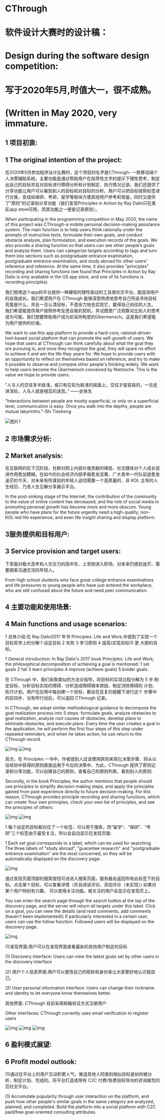# CThrough 
# 软件设计大赛时的设计稿：
# Design during the software design competition:

# 写于2020年5月,时值大一，很不成熟。

# (Written in May 2020, very immature.

## 1 项目初衷:
## 1 The original intention of the project:

在2020年5月参加程序设计比赛时，这个项目的名字是CThrough- 一款移动端个人决策辅助系统。主要功能是通过帮助用户在指导性文字的提示下理性思考，制定出自己的目标并且对目标进行障碍分析和计划制定、执行情况记录。我们还提供了分享功能让用户可以看到别人的目标和对目标的分析。用户可以把目标按照标签进行分类，变成如保研、考研、留学等板块方便其他用户参考和借鉴。同时又提供了“原则”的记录和分享功能（我们发现Principles in Action by Ray Dalio只在美区app store可用，而其功能之一便是记录原则）。

When participating in the programming competition in May 2020, the name of this project was CThrough-a mobile personal decision-making assistance system. The main function is to help users think rationally under the prompts of instructive texts, formulate their own goals, and conduct obstacle analysis, plan formulation, and execution records of the goals. We also provide a sharing function so that users can see other people’s goals and analyze them. Users can categorize targets according to tags and turn them into sections such as postgraduate entrance examination, postgraduate entrance examination, and study abroad for other users' reference and reference. At the same time, it also provides "principles" recording and sharing functions (we found that Principles in Action by Ray Dalio is only available in the US app store, and one of its functions is recording principles).

我们想用这个app的平台提供一种硬核的理性驱动的工具类社交平台，能促进用户的自我成长。我们希望用户在 CThrough 能够深思熟虑地思考自己所追寻地目标究竟是什么，并且一旦认清目标，不遗余力地去实现它，赢得自己向往的人生。 我们希望能提供用户按照参考反思自我的契机，并试图使广泛观察对比别人的思考成为可能，我们想要帮助用户成为尼采所构思的Übermensch。这是我们希望能为用户提供的价值。 

We want to use this app platform to provide a hard-core, rational-driven tool-based social platform that can promote the self-growth of users. We hope that users at CThrough can think carefully about what the goal they are pursuing is, and once they recognize the goal, they will spare no effort to achieve it and win the life they yearn for. We hope to provide users with an opportunity to reflect on themselves based on reference, and try to make it possible to observe and compare other people's thinking widely. We want to help users become the Übermensch conceived by Nietzsche. This is the value we hope to provide users.

“人与人的交往多半肤浅，或只有在较为肤浅的层面上，交往才是容易的，一旦走进深处，人与人就是相互的迷宫。” ——史铁生

"Interactions between people are mostly superficial, or only on a superficial level, communication is easy. Once you walk into the depths, people are mutual labyrinths."-Shi Tiesheng

![图片1](./photos/图片1.png)

## 2 市场需求分析:
## 2 Market analysis:

在互联网的后下沉阶段，社群对网上内容价值贡献的降低、社交媒体对个人成长促进作用愈加模糊，在如今的社会经济内部矛盾愈发显著、广大青年一代队前途愈发迷茫的今天、对未来有所谋划的年轻人迫切需要一个高质量的、非 KOL 主导的人生经历、乃至人生见解分享展示平台。 

In the post-sinking stage of the Internet, the contribution of the community to the value of online content has decreased, and the role of social media in promoting personal growth has become more and more obscure. Young people who have plans for the future urgently need a high-quality, non-KOL-led life experience, and even life insight sharing and display platform.

##  3服务提供和目标用户:
## 3 Service provision and target users:

下至面对极大高考和人生压力的高中生、上至刚进入职场、对未来仍感到迷茫、需要朋辈沟通交流的年轻人。 

From high school students who face great college entrance examinations and life pressures to young people who have just entered the workplace, who are still confused about the future and need peer communication.

## 4 主要功能和使用场景:
## 4 Main functions and usage scenarios:

1 总体介绍:在 Ray Dalio2017 年书 Principles: Life and Work,中提到了实现一个目标哲学上的分解:1 设定目标 2 失败 3 学习原则 4 提高(实现目标)5 更 大胆的目标。 

1 General introduction: In Ray Dalio's 2017 book Principles: Life and Work, the philosophical decomposition of achieving a goal is mentioned: 1 set goals 2 fail 3 learn principles 4 improve (achieve goals) 5 bolder goals.

在 CThrough 中，我们采取类似的方法论指导，将目标的实现过程分解为 5 步:制定目标、分析目标实现的障碍、分析造成障碍根本原因、制定消除障碍的 计划、执行计划。用户在应用中每创建一个目标，都会在反复的提醒下进行这个 步骤中的前四步、当有所行动后，可以返回 CThrough 记录。 

In CThrough, we adopt similar methodological guidance to decompose the goal realization process into 5 steps: formulate goals, analyze obstacles to goal realization, analyze root causes of obstacles, develop plans to eliminate obstacles, and execute plans. Every time the user creates a goal in the application, he will perform the first four steps of this step under repeated reminders, and when he takes action, he can return to the CThrough record.

![img](./photos/图片2.png)
![img](./photos/图片3.png)


其次，在 Principles 一书中，作者提到人应该使用原则来简化决策步骤、将从以往经验中获得的原则直接运用于今后的决策中、为此，CThrough 提供了原则记录和分享功能，可以创建自己的原则，查看自己的原则列表，看到别人的原则: 

Secondly, in the book Principles, the author mentions that people should use principles to simplify decision-making steps, and apply the principles gained from past experience directly to future decision-making. For this reason, CThrough provides principle recording and sharing functions, which can create Your own principles, check your own list of principles, and see the principles of others:

![img](./photos/图片4.png)
![img](./photos/图片5.png)

1 每个设定的目标都对应了一个标签，可以用于搜索，而“留学”、“保研”、“考研”三个标签由于最受关注，所以会自动显示在发现页面:

1 Each set goal corresponds to a label, which can be used for searching. The three labels of "study abroad", "guarantee research" and "postgraduate entrance examination" are the most concerned, so they will be automatically displayed on the discovery page:

![img](./photos/图片6.png)


通过发现页面顶部的搜索按钮可进进入搜索页面，服务器会返回所有此标签下的目标。点击某个目标，可以查看详情（并且阅读评论、添加评论（未实现）) 
如果对某个用户特别有兴趣， 可以使用关注功能。被关注的用户会显示在发现页上。 

You can enter the search page through the search button at the top of the discovery page, and the server will return all targets under this label. Click on a goal, you can view the details (and read comments, add comments (haven't been implemented))
If particularly interested in a certain user, users can use the follow function. Followed users will be displayed on the discovery page.

![img](./photos/图片7.png)

(1)发现界面:用户可以在发现界面查看最新的其他用户制定的目标 

(1) Discovery interface: Users can view the latest goals set by other users in the discovery interface

(2) 用户个人信息界面:用户可以更改自己的昵称和身份来让大家更好地认识就自己。 

(2) User personal information interface: Users can change their nickname and identity to let everyone know themselves better.

其他界面:
CThrough 目前采用邮箱验证方式注册用户 

Other interfaces:
CThrough currently uses email verification to register users

![img](./photos/图片8.png)
![img](./photos/图片9.png)
![img](./photos/图片10.png)

##  6 盈利模式展望:
## 6 Profit model outlook:

(1)通过在平台上的用户互动积累人气，推送其他人同类别相似目标是如何被分析、制定计划、完成的。将平台打造成带有 C2C 付费/免费目标导向的咨询属性的范社交平台。 

(1) Accumulate popularity through user interaction on the platform, and push how other people's similar goals in the same category are analyzed, planned, and completed. Build the platform into a social platform with C2C paid/free goal-oriented consulting attributes.

